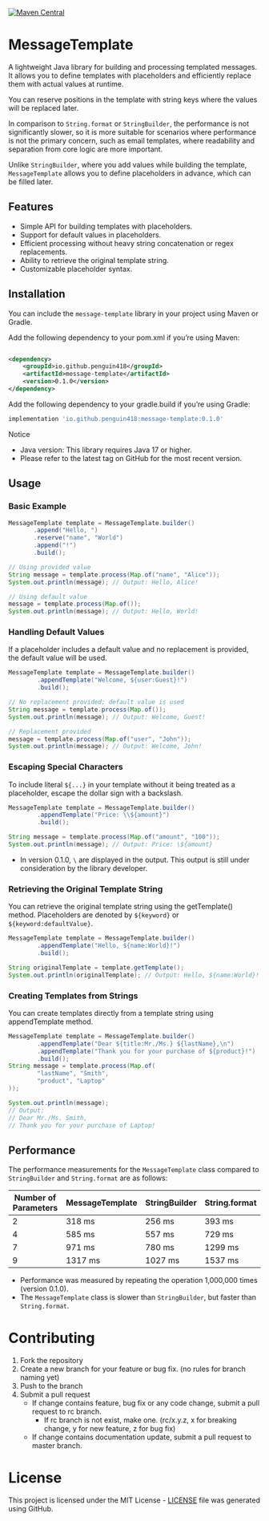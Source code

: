[![Maven Central](https://img.shields.io/maven-central/v/io.github.penguin418/message-template.svg?label=Maven%20Central)](https://search.maven.org/artifact/io.github.penguin418/message-template)

# MessageTemplate

A lightweight Java library for building and processing templated messages.
It allows you to define templates with placeholders and efficiently replace them with actual values at runtime.

You can reserve positions in the template with string keys where the values will be replaced later.

In comparison to `String.format` or `StringBuilder`, the performance is not significantly slower, so it is more suitable
for scenarios where performance is not the primary concern, such as email templates, where readability and separation
from core logic are more important.

Unlike `StringBuilder`, where you add values while building the template, `MessageTemplate` allows you to define
placeholders in advance, which can be filled later.

## Features

* Simple API for building templates with placeholders.
* Support for default values in placeholders.
* Efficient processing without heavy string concatenation or regex replacements.
* Ability to retrieve the original template string.
* Customizable placeholder syntax.

## Installation

You can include the `message-template` library in your project using Maven or Gradle.

Add the following dependency to your pom.xml if you’re using Maven:

```xml

<dependency>
    <groupId>io.github.penguin418</groupId>
    <artifactId>message-template</artifactId>
    <version>0.1.0</version>
</dependency>
```

Add the following dependency to your gradle.build if you’re using Gradle:

```gradle
implementation 'io.github.penguin418:message-template:0.1.0'
```

Notice

* Java version: This library requires Java 17 or higher.
* Please refer to the latest tag on GitHub for the most recent version.

## Usage

### Basic Example

 ```java
MessageTemplate template = MessageTemplate.builder()
        .append("Hello, ")
        .reserve("name", "World")
        .append("!")
        .build();

// Using provided value
String message = template.process(Map.of("name", "Alice"));
System.out.println(message); // Output: Hello, Alice!

// Using default value
message = template.process(Map.of());
System.out.println(message); // Output: Hello, World!
 ```

### Handling Default Values

If a placeholder includes a default value and no replacement is provided, the default value will be used.

```java
MessageTemplate template = MessageTemplate.builder()
        .appendTemplate("Welcome, ${user:Guest}!")
        .build();

// No replacement provided; default value is used
String message = template.process(Map.of());
System.out.println(message); // Output: Welcome, Guest!

// Replacement provided
message = template.process(Map.of("user", "John"));
System.out.println(message); // Output: Welcome, John!
```

### Escaping Special Characters

To include literal `${...}` in your template without it being treated as a placeholder, escape the dollar sign with a
backslash.

```java
MessageTemplate template = MessageTemplate.builder()
        .appendTemplate("Price: \\${amount}")
        .build();

String message = template.process(Map.of("amount", "100"));
System.out.println(message); // Output: Price: \${amount}
```

* In version 0.1.0, `\` are displayed in the output. This output is still under consideration by the library developer.

### Retrieving the Original Template String

You can retrieve the original template string using the getTemplate() method. Placeholders are denoted by
`${keyword}` or `${keyword:defaultValue}`.

```java
MessageTemplate template = MessageTemplate.builder()
        .appendTemplate("Hello, ${name:World}!")
        .build();

String originalTemplate = template.getTemplate();
System.out.println(originalTemplate); // Output: Hello, ${name:World}!
```

### Creating Templates from Strings

You can create templates directly from a template string using appendTemplate method. 

```java
MessageTemplate template = MessageTemplate.builder()
        .appendTemplate("Dear ${title:Mr./Ms.} ${lastName},\n")
        .appendTemplate("Thank you for your purchase of ${product}!")
        .build();
String message = template.process(Map.of(
        "lastName", "Smith",
        "product", "Laptop"
));

System.out.println(message);
// Output:
// Dear Mr./Ms. Smith,
// Thank you for your purchase of Laptop!
```

## Performance

The performance measurements for the `MessageTemplate` class compared to `StringBuilder` and `String.format` are as
follows:

| Number of Parameters | MessageTemplate | StringBuilder | String.format |
|----------------------|-----------------|---------------|---------------|
| 2                    | 318 ms          | 256 ms        | 393 ms        |
| 4                    | 585 ms          | 557 ms        | 729 ms        |
| 7                    | 971 ms          | 780 ms        | 1299 ms       |
| 9                    | 1317 ms         | 1027 ms       | 1537 ms       |

* Performance was measured by repeating the operation 1,000,000 times (version 0.1.0).
* The `MessageTemplate` class is slower than `StringBuilder`, but faster than `String.format`.

# Contributing

1. Fork the repository
2. Create a new branch for your feature or bug fix. (no rules for branch naming yet)
3. Push to the branch
4. Submit a pull request
    - If change contains feature, bug fix or any code change, submit a pull request to rc branch.
        - If rc branch is not exist, make one. (rc/x.y.z, x for breaking change, y for new feature, z for bug fix)
    - If change contains documentation update, submit a pull request to master branch.

# License

This project is licensed under the MIT License - [LICENSE](LICENSE) file was generated using GitHub.
